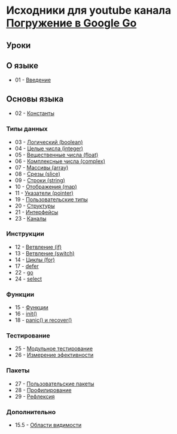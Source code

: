 Исходники для youtube канала [Погружение в Google Go][youtube-channel]
=====

[youtube-channel]: https://www.youtube.com/playlist?list=PLBOo6DBmP5V9CAXxxl6EZxZpMmT_4ZOca

Уроки
-----

## О языке 

* 01 - [Введение](https://www.youtube.com/watch?v=rAiauhDf_zc)

## Основы языка

* 02 - [Константы](https://www.youtube.com/watch?v=JVL84GFSXSA)

### Типы данных

* 03 - [Логический (boolean)](https://www.youtube.com/watch?v=T1QkT1ZYo8A)
* 04 - [Целые числа (integer)](https://www.youtube.com/watch?v=ziMirtJi8FY)
* 05 - [Вещественные числа (float)](https://www.youtube.com/watch?v=-Vy_E6WY1Os)
* 06 - [Комплексные числа (complex)](https://www.youtube.com/watch?v=fSygx3Kad_A)
* 07 - [Массивы (array)](https://www.youtube.com/watch?v=mOSDK6dsOxY)
* 08 - [Срезы (slice)](https://www.youtube.com/watch?v=wOPQ5a1f47A)
* 09 - [Строки (string)](https://www.youtube.com/watch?v=NTNBno1ZQoY)
* 10 - [Отображения (map)](https://www.youtube.com/watch?v=8MT3GYyf8KE)
* 11 - [Указатели (pointer)](https://www.youtube.com/watch?v=wo3ewt7w5X8)
* 19 - [Пользовательские типы](https://www.youtube.com/watch?v=nKqEWXEMt_8)
* 20 - [Структуры](https://www.youtube.com/watch?v=_ZYf8jZkVZg)
* 21 - [Интерфейсы](https://www.youtube.com/watch?v=knwWgtUzhoE)
* 23 - [Каналы](https://www.youtube.com/watch?v=yg_G0vnYdhU)

### Инструкции

* 12 - [Ветвление (if)](https://www.youtube.com/watch?v=oxuuFCQAOF8)
* 13 - [Ветвление (switch)](https://www.youtube.com/watch?v=bK_YLt7kStg)
* 14 - [Циклы (for)](https://www.youtube.com/watch?v=FdxshTHUEF8)
* 17 - [defer](https://www.youtube.com/watch?v=ulzRcncbq5c)
* 22 - [go](https://www.youtube.com/watch?v=8C-T9sZ3A6g)
* 24 - [select](#)

### Функции

* 15 - [Функции](https://www.youtube.com/watch?v=RCoERjtS4tE)
* 16 - [init()](https://www.youtube.com/watch?v=Zw96e5GBrow)
* 18 - [panic() и recover()](https://www.youtube.com/watch?v=W9CZvnfaJUI)

### Тестирование

* 25 - [Модульное тестирование](#)
* 26 - [Измерение эфективности](#)

### Пакеты

* 27 - [Пользовательские пакеты](#)
* 28 - [Профилирование](#)
* 29 - [Рефлексия](#)

### Дополнительно

* 15.5 - [Области видимости](https://www.youtube.com/watch?v=HuoLIDRPkvU)
